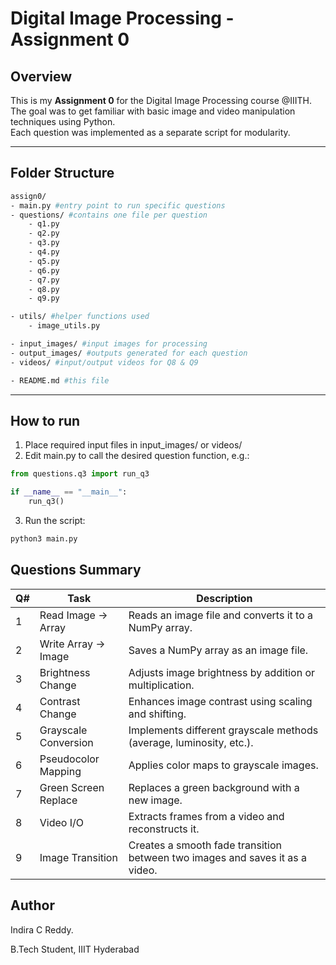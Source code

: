 # Digital Image Processing - Assignment 0

## Overview
This is my **Assignment 0** for the Digital Image Processing course @IIITH.  
The goal was to get familiar with basic image and video manipulation techniques using Python.  
Each question was implemented as a separate script for modularity.

---

## Folder Structure

```bash
assign0/
- main.py #entry point to run specific questions
- questions/ #contains one file per question
    - q1.py
    - q2.py
    - q3.py
    - q4.py
    - q5.py
    - q6.py
    - q7.py
    - q8.py
    - q9.py

- utils/ #helper functions used
    - image_utils.py

- input_images/ #input images for processing
- output_images/ #outputs generated for each question
- videos/ #input/output videos for Q8 & Q9

- README.md #this file
```
---

## How to run

1. Place required input files in input_images/ or videos/
2. Edit main.py to call the desired question function, e.g.:

```python
from questions.q3 import run_q3

if __name__ == "__main__":
    run_q3()
```
3. Run the script:

```bash
python3 main.py
```

## Questions Summary
| Q# | Task                 | Description                                                                  |
| -- | -------------------- | ---------------------------------------------------------------------------- |
| 1  | Read Image → Array   | Reads an image file and converts it to a NumPy array.                        |
| 2  | Write Array → Image  | Saves a NumPy array as an image file.                                        |
| 3  | Brightness Change    | Adjusts image brightness by addition or multiplication.                      |
| 4  | Contrast Change      | Enhances image contrast using scaling and shifting.                          |
| 5  | Grayscale Conversion | Implements different grayscale methods (average, luminosity, etc.).          |
| 6  | Pseudocolor Mapping  | Applies color maps to grayscale images.                                      |
| 7  | Green Screen Replace | Replaces a green background with a new image.                                |
| 8  | Video I/O            | Extracts frames from a video and reconstructs it.                            |
| 9  | Image Transition     | Creates a smooth fade transition between two images and saves it as a video. |


## Author
Indira C Reddy.

B.Tech Student, IIIT Hyderabad